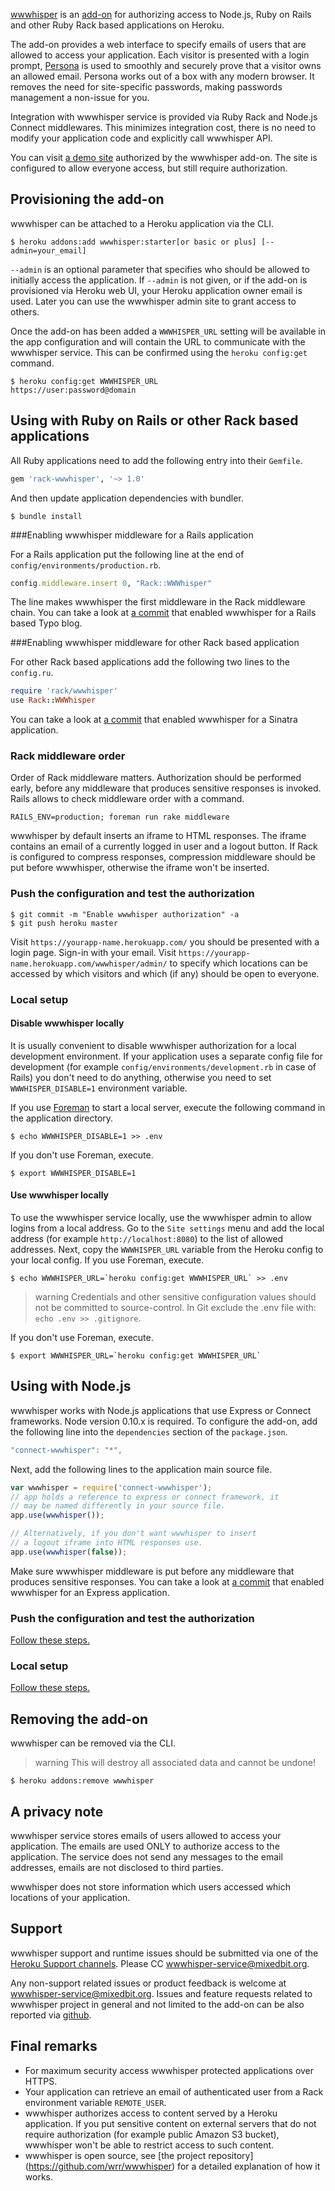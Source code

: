 [wwwhisper](http://addons.heroku.com/wwwhisper) is an
[add-on](http://addons.heroku.com) for authorizing access to Node.js,
Ruby on Rails and other Ruby Rack based applications on Heroku.

The add-on provides a web interface to specify emails of users that
are allowed to access your application. Each visitor is presented with
a login prompt, [Persona](https://persona.org) is used to smoothly
and securely prove that a visitor owns an allowed email. Persona works
out of a box with any modern browser. It removes the need for
site-specific passwords, making passwords management a non-issue for
you.

Integration with wwwhisper service is provided via Ruby Rack and
Node.js Connect middlewares.  This minimizes integration cost, there
is no need to modify your application code and explicitly call
wwwhisper API.

You can visit [a demo site](https://wwwhisper-demo.herokuapp.com/)
authorized by the wwwhisper add-on. The site is configured to allow
everyone access, but still require authorization.

## Provisioning the add-on

wwwhisper can be attached to a Heroku application via the CLI.

```term
$ heroku addons:add wwwhisper:starter[or basic or plus] [--admin=your_email]
```

`--admin` is an optional parameter that specifies who should be
allowed to initially access the application. If `--admin` is not
given, or if the add-on is provisioned via Heroku web UI, your Heroku
application owner email is used. Later you can use the wwwhisper admin
site to grant access to others.

Once the add-on has been added a `WWWHISPER_URL` setting will be
available in the app configuration and will contain the URL to
communicate with the wwwhisper service. This can be confirmed using the
`heroku config:get` command.

```term
$ heroku config:get WWWHISPER_URL
https://user:password@domain
```

## Using with Ruby on Rails or other Rack based applications

All Ruby applications need to add the following entry into their
`Gemfile`.

```ruby
gem 'rack-wwwhisper', '~> 1.0'
```

And then update application dependencies with bundler.

```term
$ bundle install
```

###Enabling wwwhisper middleware for a Rails application

For a Rails application put the following line at the end of
`config/environments/production.rb`.

```ruby
config.middleware.insert 0, "Rack::WWWhisper"
```

The line makes wwwhisper the first middleware in the Rack middleware
chain. You can take a look at [a
commit](https://github.com/wrr/typo/commit/6949e4f65aa5b39e1d36f0fefe21a7a360f83bf4)
that enabled wwwhisper for a Rails based Typo blog.

###Enabling wwwhisper middleware for other Rack based application

For other Rack based applications add the following two lines to the
`config.ru`.

```ruby
require 'rack/wwwhisper'
use Rack::WWWhisper
```

You can take a look at [a
commit](https://github.com/wrr/heroku-sinatra-app/commit/f152a4370d6b1c881f8dd60a91a3f050a8c6389b)
that enabled wwwhisper for a Sinatra application.

### Rack middleware order

Order of Rack middleware matters. Authorization should be performed
early, before any middleware that produces sensitive responses is
invoked. Rails allows to check middleware order with a command.

```term
RAILS_ENV=production; foreman run rake middleware
```

wwwhisper by default inserts an iframe to HTML responses. The iframe
contains an email of a currently logged in user and a logout
button. If Rack is configured to compress responses, compression
middleware should be put before wwwhisper, otherwise the iframe won't
be inserted.

### Push the configuration and test the authorization

```term
$ git commit -m "Enable wwwhisper authorization" -a
$ git push heroku master
```

Visit `https://yourapp-name.herokuapp.com/` you should be presented
with a login page. Sign-in with your email. Visit
`https://yourapp-name.herokuapp.com/wwwhisper/admin/` to specify which
locations can be accessed by which visitors and which (if any) should
be open to everyone.

### Local setup

#### Disable wwwhisper locally

It is usually convenient to disable wwwhisper authorization for a
local development environment. If your application uses a separate
config file for development (for example
`config/environments/development.rb` in case of Rails) you don't need
to do anything, otherwise you need to set `WWWHISPER_DISABLE=1`
environment variable.

If you use [Foreman](config-vars#local-setup) to start a local server,
execute the following command in the application directory.

```term
$ echo WWWHISPER_DISABLE=1 >> .env
```

If you don't use Foreman, execute.

```term
$ export WWWHISPER_DISABLE=1
```

#### Use wwwhisper locally

To use the wwwhisper service locally, use the wwwhisper admin to allow
logins from a local address. Go to the `Site settings` menu and add
the local address (for example `http://localhost:8080`) to the list of
allowed addresses. Next, copy the `WWWHISPER_URL` variable from the
Heroku config to your local config. If you use Foreman, execute.

```term
$ echo WWWHISPER_URL=`heroku config:get WWWHISPER_URL` >> .env
```

> warning
> Credentials and other sensitive configuration values should not be committed to source-control. In Git exclude the .env file with: `echo .env >> .gitignore`.

If you don't use Foreman, execute.

```term
$ export WWWHISPER_URL=`heroku config:get WWWHISPER_URL`
```

## Using with Node.js

wwwhisper works with Node.js applications that use Express or Connect
frameworks. Node version 0.10.x is required. To configure the add-on,
add the following line into the `dependencies` section of the
`package.json`.

```javascript
"connect-wwwhisper": "*",
```

Next, add the following lines to the application main source file.

```javascript
var wwwhisper = require('connect-wwwhisper');
// app holds a reference to express or connect framework, it
// may be named differently in your source file.
app.use(wwwhisper());

// Alternatively, if you don't want wwwhisper to insert
// a logout iframe into HTML responses use.
app.use(wwwhisper(false));
```

Make sure wwwhisper middleware is put before any middleware that
produces sensitive responses. You can take a look at [a
commit](https://github.com/wrr/heroku-node-app/commit/46aefa3f5770fc91226162aa496bb088d7eccdb5)
that enabled wwwhisper for an Express application.

### Push the configuration and test the authorization
[Follow these steps.](#using-with-ruby-on-rails-or-other-rack-based-applications-push-the-configuration-and-test-the-authorization)

### Local setup
[Follow these steps.](#using-with-ruby-on-rails-or-other-rack-based-applications-local-setup)

## Removing the add-on

wwwhisper can be removed via the CLI.

> warning
> This will destroy all associated data and cannot be undone!

```term
$ heroku addons:remove wwwhisper
```

## A privacy note

wwwhisper service stores emails of users allowed to access your
application. The emails are used ONLY to authorize access to the
application. The service does not send any messages to the email
addresses, emails are not disclosed to third parties.

wwwhisper does not store information which users accessed which
locations of your application.

## Support

wwwhisper support and runtime issues should be submitted via one of
the [Heroku Support channels](support-channels). Please CC
wwwhisper-service@mixedbit.org.

Any non-support related issues or product feedback is welcome at
wwwhisper-service@mixedbit.org. Issues and feature requests related to
wwwhisper project in general and not limited to the add-on can be also
reported via [github](https://github.com/wrr/wwwhisper).

## Final remarks

* For maximum security access wwwhisper protected applications over HTTPS.
* Your application can retrieve an email of authenticated user from a
  Rack environment variable `REMOTE_USER`.
* wwwhisper authorizes access to content served by a Heroku
  application. If you put sensitive content on external servers that do
  not require authorization (for example public Amazon S3 bucket), wwwhisper
  won't be able to restrict access to such content.
* wwwhisper is open source, see
  [the project repository] (https://github.com/wrr/wwwhisper)
  for a detailed explanation of how it works.
